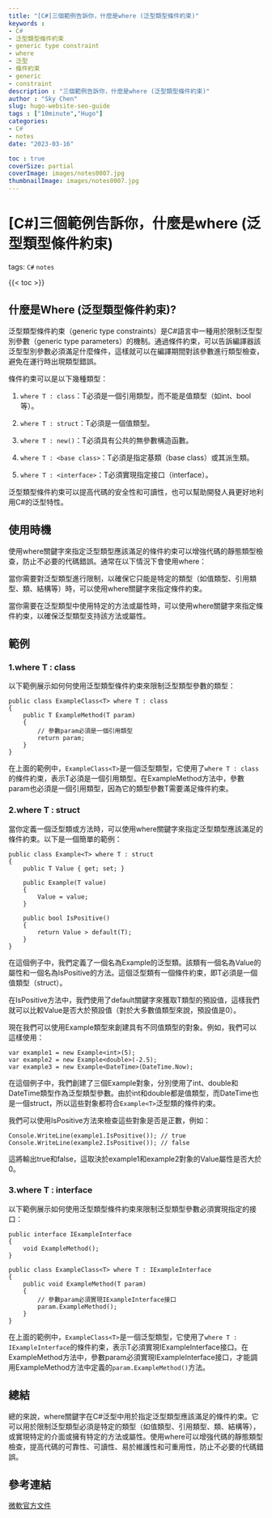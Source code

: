 ```yaml
---
title: "[C#]三個範例告訴你，什麼是where (泛型類型條件約束)"
keywords :
- C#
- 泛型類型條件約束
- generic type constraint
- where
- 泛型
- 條件約束
- generic
- constraint
description : "三個範例告訴你，什麼是where (泛型類型條件約束)"
author : "Sky Chen"
slug: hugo-website-seo-guide
tags : ["10minute","Hugo"]
categories:
- C#
- notes
date: "2023-03-16"

toc : true
coverSize: partial
coverImage: images/notes0007.jpg
thumbnailImage: images/notes0007.jpg
---
```

<!--more-->

# [C#]三個範例告訴你，什麼是where (泛型類型條件約束)
tags: `C#` `notes`

{{< toc >}}

## 什麼是Where (泛型類型條件約束)?
泛型類型條件約束（generic type constraints）是C#語言中一種用於限制泛型型別參數（generic type parameters）的機制。通過條件約束，可以告訴編譯器該泛型型別參數必須滿足什麼條件，這樣就可以在編譯期間對該參數進行類型檢查，避免在運行時出現類型錯誤。

條件約束可以是以下幾種類型：

1. ```where T : class```：T必須是一個引用類型，而不能是值類型（如int、bool等）。

1. ```where T : struct```：T必須是一個值類型。

1. ```where T : new()```：T必須具有公共的無參數構造函數。

1. ```where T : <base class>```：T必須是指定基類（base class）或其派生類。

1. ```where T : <interface>```：T必須實現指定接口（interface）。

泛型類型條件約束可以提高代碼的安全性和可讀性，也可以幫助開發人員更好地利用C#的泛型特性。
 

## 使用時機
使用where關鍵字來指定泛型類型應該滿足的條件約束可以增強代碼的靜態類型檢查，防止不必要的代碼錯誤。通常在以下情況下會使用where：

當你需要對泛型類型進行限制，以確保它只能是特定的類型（如值類型、引用類型、類、結構等）時，可以使用where關鍵字來指定條件約束。

當你需要在泛型類型中使用特定的方法或屬性時，可以使用where關鍵字來指定條件約束，以確保泛型類型支持該方法或屬性。

## 範例
### 1.where T : class
以下範例展示如何何使用泛型類型條件約束來限制泛型類型參數的類型：
```csharp=
public class ExampleClass<T> where T : class
{
    public T ExampleMethod(T param)
    {
        // 參數param必須是一個引用類型
        return param;
    }
}
```
在上面的範例中，```ExampleClass<T>```是一個泛型類型，它使用了```where T : class```的條件約束，表示T必須是一個引用類型。在ExampleMethod方法中，參數param也必須是一個引用類型，因為它的類型參數T需要滿足條件約束。
    
       
### 2.where T : struct
當你定義一個泛型類或方法時，可以使用where關鍵字來指定泛型類型應該滿足的條件約束。以下是一個簡單的範例：
```csharp=
public class Example<T> where T : struct
{
    public T Value { get; set; }
    
    public Example(T value)
    {
        Value = value;
    }
    
    public bool IsPositive()
    {
        return Value > default(T);
    }
}
```
在這個例子中，我們定義了一個名為Example的泛型類。該類有一個名為Value的屬性和一個名為IsPositive的方法。這個泛型類有一個條件約束，即T必須是一個值類型（struct）。

在IsPositive方法中，我們使用了default關鍵字來獲取T類型的預設值，這樣我們就可以比較Value是否大於預設值（對於大多數值類型來說，預設值是0）。

現在我們可以使用Example類型來創建具有不同值類型的對象。例如，我們可以這樣使用：
```csharp=
var example1 = new Example<int>(5);
var example2 = new Example<double>(-2.5);
var example3 = new Example<DateTime>(DateTime.Now);
```
在這個例子中，我們創建了三個Example對象，分別使用了int、double和DateTime類型作為泛型類型參數。由於int和double都是值類型，而DateTime也是一個struct，所以這些對象都符合```Example<T>```泛型類的條件約束。

我們可以使用IsPositive方法來檢查這些對象是否是正數，例如：
```csharp=
Console.WriteLine(example1.IsPositive()); // true
Console.WriteLine(example2.IsPositive()); // false
```
這將輸出true和false，這取決於example1和example2對象的Value屬性是否大於0。


### 3.where T : interface
以下範例展示如何使用泛型類型條件約束來限制泛型類型參數必須實現指定的接口：
```csharp=
public interface IExampleInterface
{
    void ExampleMethod();
}

public class ExampleClass<T> where T : IExampleInterface
{
    public void ExampleMethod(T param)
    {
        // 參數param必須實現IExampleInterface接口
        param.ExampleMethod();
    }
}
```
在上面的範例中，```ExampleClass<T>```是一個泛型類型，它使用了```where T : IExampleInterface```的條件約束，表示T必須實現IExampleInterface接口。在ExampleMethod方法中，參數param必須實現IExampleInterface接口，才能調用ExampleMethod方法中定義的```param.ExampleMethod()```方法。

## 總結
總的來說，where關鍵字在C#泛型中用於指定泛型類型應該滿足的條件約束。它可以用於限制泛型類型必須是特定的類型（如值類型、引用類型、類、結構等），或實現特定的介面或擁有特定的方法或屬性。使用where可以增強代碼的靜態類型檢查，提高代碼的可靠性、可讀性、易於維護性和可重用性，防止不必要的代碼錯誤。

## 參考連結
[微軟官方文件](https://learn.microsoft.com/zh-tw/dotnet/csharp/language-reference/keywords/where-generic-type-constraint)
